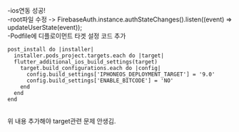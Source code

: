 -ios연동 성공!
<br>
-root파일 수정 ->     FirebaseAuth.instance.authStateChanges().listen((event) => updateUserState(event));
<br>
-Podfile에 디플로이먼트 타겟 설정 코드 추가
<br>
```
post_install do |installer|
  installer.pods_project.targets.each do |target|
  flutter_additional_ios_build_settings(target)
    target.build_configurations.each do |config|
      config.build_settings['IPHONEOS_DEPLOYMENT_TARGET'] = '9.0'
      config.build_settings['ENABLE_BITCODE'] = 'NO'
    end
  end
end
```
<br>
위 내용 추가해야 target관련 문제 안생김.
